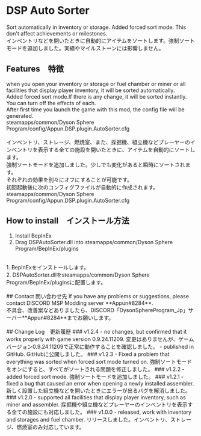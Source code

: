 # DSP Auto Sorter
Sort automatically in inventory or storage. Added forced sort mode. This don't affect achievements or milestones.<br>
インベントリなどを開いたときに自動的にアイテムをソートします。強制ソートモードを追加しました。実績やマイルストーンには影響しません。<br>

## Features　特徴
when you open your inventory or storage or fuel chamber or miner or all facilities that display player inventory, it will be sorted automatically.<br>
Added forced sort mode.If there is any change, it will be sorted instantly.<br>
You can turn off the effects of each.<br>
After first time you launch the game with this mod, the config file will be generated.<br>
steamapps/common/Dyson Sphere Program/config/Appun.DSP.plugin.AutoSorter.cfg<br>
<br>
インベントリ、ストレージ、燃焼室、また、採掘機、組立機などプレーヤーのインベントリを表示する全ての施設を開いたときに、アイテムを自動的にソートします。<br>
強制ソートモードを追加しました。少しでも変化があると瞬時にソートされます。<br>
それぞれの効果を別々にオフにすることが可能です。<br>
初回起動後に次のコンフィグファイルが自動的に作成されます。<br>
steamapps/common/Dyson Sphere Program/config/Appun.DSP.plugin.AutoSorter.cfg<br>

## How to install　インストール方法
1. Install BepInEx<br>
2. Drag DSPAutoSorter.dll into steamapps/common/Dyson Sphere Program/BepInEx/plugins<br>
<br>
1. BepInExをインストールします。<br>
2. DSPAutoSorter.dllをsteamapps/common/Dyson Sphere Program/BepInEx/pluginsに配置します。<br>
<br>
## Contact 問い合わせ先
If you have any problems or suggestions, please contact DISCORD MSP Modding server **Appun#8284**.<br>
不具合、改善案などありましたら、DISCORD「DysonSphereProgram_Jp」サーバー**Appun#8284**までお願いします。<br>
<br>
## Change Log　更新履歴
### v1.2.4
- no changes, but confirmed that it works properly with game version 0.9.24.11209. 変更はありませんが、ゲームバージョン0.9.24.11209で正常に動作することを確認しました。
- published in GitHub. GitHubに公開しました。
### v1.2.3
- Fixed a problem that everything was sorted when forced sort mode turned on. 強制ソートモードをオンにすると、すべてがソートされる問題を修正しました。
### v1.2.2
- added forced sort mode. 強制ソートモードを追加しました。
### v1.2.1 
- fixed a bug that caused an error when opening a newly installed assembler.新しく設置した組立機などを開いたときにエラーが出るバグを解消しました。
### v1.2.0
- supported all facilities that display player inventory, such as miner and assembler. 採掘機や組立機などプレーヤーのインベントリを表示する全ての施設にも対応しました。
### v1.0.0
- released, work with inventory and storages and fuel chamber. リリースしました。インベントリ、ストレージ、燃焼室のみ対応しています。
